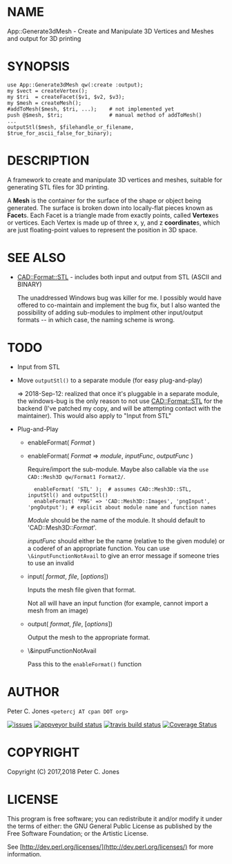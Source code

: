 # NAME

App::Generate3dMesh - Create and Manipulate 3D Vertices and Meshes and output for 3D printing

# SYNOPSIS

    use App::Generate3dMesh qw(:create :output);
    my $vect = createVertex();
    my $tri  = createFacet($v1, $v2, $v3);
    my $mesh = createMesh();
    #addToMesh($mesh, $tri, ...);    # not implemented yet
    push @$mesh, $tri;               # manual method of addToMesh()
    ...
    outputStl($mesh, $filehandle_or_filename, $true_for_ascii_false_for_binary);

# DESCRIPTION

A framework to create and manipulate 3D vertices and meshes, suitable for generating STL files
for 3D printing.

A **Mesh** is the container for the surface of the shape or object being generated.  The surface is broken down
into locally-flat pieces known as **Facet**s.  Each Facet is a triangle made from exactly points, called
**Vertex**es or vertices.  Each Vertex is made up of three x, y, and z **coordinate**s, which are just
floating-point values to represent the position in 3D space.

# SEE ALSO

- [CAD::Format::STL](https://metacpan.org/pod/CAD::Format::STL) - includes both input and output from STL (ASCII and BINARY)

    The unaddressed Windows bug was killer for me.  I possibly would have offered
    to co-maintain and implement the bug fix, but I also wanted the possibility
    of adding sub-modules to implment other input/output formats -- in which case, the naming
    scheme is wrong.

# TODO

- Input from STL
- Move `outputStl()` to a separate module (for easy plug-and-play)

    ⇒ 2018-Sep-12: realized that once it's pluggable in a separate module, the windows-bug is the only reason to not use [CAD::Format::STL](https://metacpan.org/pod/CAD::Format::STL) for the backend (I've patched my copy, and will be attempting contact with the maintainer).  This would also apply to "Input from STL"

- Plug-and-Play
    - enableFormat( _Format_ )
    - enableFormat( _Format_ => _module_, _inputFunc_, _outputFunc_ )

        Require/import the sub-module.  Maybe also callable via the `use CAD::Mesh3D qw/Format1 Format2/`.

            enableFormat( 'STL' );  # assumes CAD::Mesh3D::STL, inputStl() and outputStl()
            enableFormat( 'PNG' => 'CAD::Mesh3D::Images', 'pngInput', 'pngOutput'); # explicit about module name and function names

        _Module_ should be the name of the module.  It should default to
        'CAD::Mesh3D::_Format_'.

        _inputFunc_ should either be the name (relative to the given module) or a
        coderef of an appropriate function.  You can use `\&inputFunctionNotAvail`
        to give an error message if someone tries to use an invalid

    - input( _format_, _file_, \[_options_\])

        Inputs the mesh file given that format.

        Not all will have an input function (for example, cannot import a mesh from an image)

    - output( _format_, _file_, \[_options_\])

        Output the mesh to the appropriate format.

    - \\&inputFunctionNotAvail

        Pass this to the `enableFormat()` function

# AUTHOR

Peter C. Jones `<petercj AT cpan DOT org>`

<div>
    <a href="https://github.com/pryrt/App-Generate3dMesh/issues"><img src="https://img.shields.io/github/issues/pryrt/App-Generate3dMesh.svg" alt="issues" title="issues"></a>
    <a href="https://ci.appveyor.com/project/pryrt/App-Generate3dMesh"><img src="https://ci.appveyor.com/api/projects/status/r4o672g0ua4dvt11?svg=true" alt="appveyor build status" title="appveyor build status"></a>
    <a href="https://travis-ci.org/pryrt/App-Generate3dMesh"><img src="https://travis-ci.org/pryrt/App-Generate3dMesh.svg?branch=master" alt="travis build status" title="travis build status"></a>
    <a href='https://coveralls.io/github/pryrt/App-Generate3dMesh?branch=master'><img src='https://coveralls.io/repos/github/pryrt/App-Generate3dMesh/badge.svg?branch=master' alt='Coverage Status' title='Coverage Status' /></a>
</div>

# COPYRIGHT

Copyright (C) 2017,2018 Peter C. Jones

# LICENSE

This program is free software; you can redistribute it and/or modify it
under the terms of either: the GNU General Public License as published
by the Free Software Foundation; or the Artistic License.

See [http://dev.perl.org/licenses/](http://dev.perl.org/licenses/) for more information.
